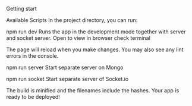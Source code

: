 Getting start

Available Scripts
In the project directory, you can run:

npm run dev
Runs the app in the development mode together with server and socket server.
Open to view in browser check terminal

The page will reload when you make changes.
You may also see any lint errors in the console.

npm run server
Start separate server on Mongo

npm run socket
Start separate server of Socket.io

The build is minified and the filenames include the hashes.
Your app is ready to be deployed!
